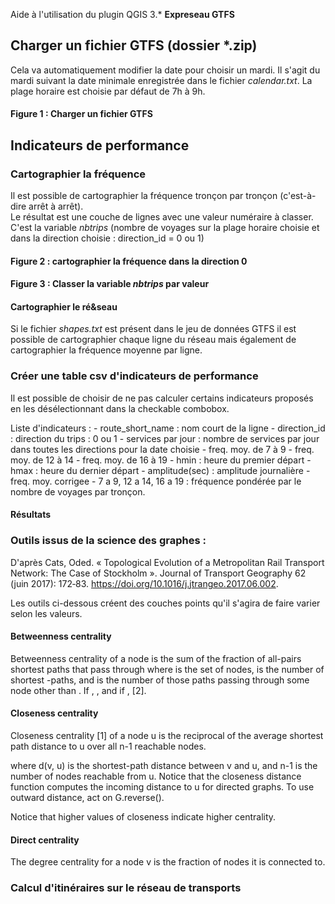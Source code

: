 Aide à l'utilisation du plugin QGIS 3.* **Expreseau GTFS**


## Charger un fichier GTFS (dossier *.zip)

Cela va automatiquement modifier la date pour choisir un mardi. 
Il s'agit du mardi suivant la date minimale enregistrée dans le fichier *calendar.txt*.
La plage horaire est choisie par défaut de 7h à 9h.



#### Figure 1 : Charger un fichier GTFS 




## Indicateurs de performance

### Cartographier la fréquence 
Il est possible de cartographier la fréquence tronçon par tronçon (c'est-à-dire arrêt à arrêt).\
 Le résultat est une couche de lignes avec une valeur numéraire à classer. C'est la variable *nbtrips* 
 (nombre de voyages sur la plage horaire choisie et dans la direction choisie : direction_id = 0 ou 1)

#### Figure 2 : cartographier la fréquence dans la direction 0

#### Figure 3 : Classer la variable *nbtrips* par valeur



#### Cartographier le ré&seau
Si le fichier *shapes.txt* est présent dans le jeu de données GTFS il est possible de cartographier
 chaque ligne du réseau mais également de cartographier la fréquence moyenne par ligne.
 
 
 
### Créer une table csv d'indicateurs de performance
Il est possible de choisir de ne pas calculer certains indicateurs proposés en les
désélectionnant dans la checkable combobox.

Liste d'indicateurs :
    - route_short_name : nom court de la ligne
    - direction_id :  direction du trips : 0 ou 1
    - services par jour : nombre de services par jour dans toutes les directions pour la date choisie
    - freq. moy. de 7 à 9
    - freq. moy. de 12 à 14
    - freq. moy. de 16 à 19
    - hmin : heure du premier départ
    - hmax : heure du dernier départ
    - amplitude(sec) :  amplitude journalière
    - freq. moy. corrigee - 7 a 9, 12 a 14, 16 a 19 : fréquence pondérée par le nombre de voyages par tronçon.


#### Résultats




### Outils issus de la science des graphes :


D'après Cats, Oded. « Topological Evolution of a Metropolitan Rail Transport Network: The Case of Stockholm ».
 Journal of Transport Geography 62 (juin 2017): 172‑83. https://doi.org/10.1016/j.jtrangeo.2017.06.002.
 
 
Les outils ci-dessous créent des couches points qu'il s'agira de faire varier selon les valeurs.

#### Betweenness centrality
Betweenness centrality of a node
is the sum of the fraction of all-pairs shortest paths that pass through
where
is the set of nodes,
is the number of shortest
-paths, and
is the number of those paths passing through some node
other than
. If
,
, and if
,
[2].

#### Closeness centrality
Closeness centrality [1] of a node u is the reciprocal of the average shortest path distance to u over all n-1 reachable nodes.

where d(v, u) is the shortest-path distance between v and u, and n-1 is the number of nodes reachable from u. Notice that the closeness distance function computes the incoming distance to u for directed graphs. To use outward distance, act on G.reverse().

Notice that higher values of closeness indicate higher centrality.

#### Direct centrality

The degree centrality for a node v is the fraction of nodes it is connected to.
 
 
 
 
### Calcul d'itinéraires sur le réseau de transports








 
 





